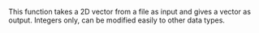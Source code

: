 This function takes a 2D vector from a file as input and gives a vector as output. Integers only, can be modified easily to other data types.
